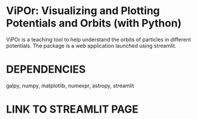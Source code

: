 # ViPOr: Visualizing and Plotting Potentials and Orbits (with Python)

ViPOr is a teaching tool to help understand the orbits of particles in different potentials. The package is a web application launched using streamlit. 

# DEPENDENCIES

galpy, numpy, matplotlib, numexpr, astropy, streamlit

# LINK TO STREAMLIT PAGE
